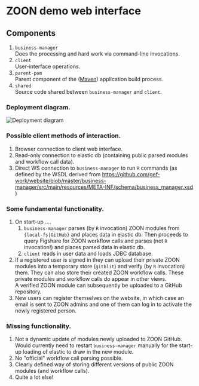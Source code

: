 # ZOON demo web interface

## Components 

 1. `business-manager`  
    Does the processing and hard work via command-line invocations.
 1. `client`  
    User-interface operations.
 1. `parent-pom`  
    Parent component of the ([Maven](https://maven.apache.org/ "Maven")) application build process.
 1. `shared`  
    Source code shared between `business-manager` and `client`.

### Deployment diagram.

![Deployment diagram](https://github.com/gef-work/website/blob/master/overview.png "Deployment diagram")

### Possible client methods of interaction.

 1. Browser connection to client web interface.
 1. Read-only connection to elastic db (containing public parsed modules and workflow call data).
 1. Direct WS connection to `business-manager` to run `R` commands (as defined by the WSDL derived
    from https://github.com/gef-work/website/blob/master/business-manager/src/main/resources/META-INF/schema/business_manager.xsd )

### Some fundamental functionality.

 1. On start-up ....
    1. `business-manager` parses (by `R` invocation) ZOON modules from `{local-fs|GitHub}` and places
       data in elastic db. Then proceeds to query Figshare for ZOON workflow calls and parses (not
       `R` invocation!) and places parsed data in elastic db.
    1. `client` reads in user data and loads JDBC database.
 1. If a registered user is signed in they can upload their private ZOON modules into a temporary
    store (`gitblit`) and verify (by `R` invocation) them. They can also store their created ZOON
    workflow calls. These private modules and workflow calls do appear in other views.  
    A verified ZOON module can subsequently be uploaded to a GitHub repository.
 1. New users can register themselves on the website, in which case an email is sent to ZOON admins
    and one of them can log in to activate the newly registered person.

### Missing functionality.

 1. Not a dynamic update of modules newly uploaded to ZOON GitHub. Would currently need to restart
    `business-manager` manually for the start-up loading of elastic to draw in the new module.
 1. No "official" workflow call parsing possible.
 1. Clearly defined way of storing different versions of public ZOON modules (and workflow calls).
 1. Quite a lot else!

